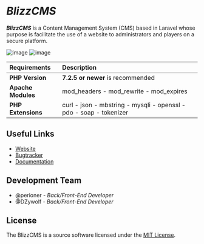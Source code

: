 # _BlizzCMS_
**_BlizzCMS_** is a Content Management System (CMS) based in Laravel whose purpose is facilitate the use of a website to administrators and players on a secure platform.

![image](https://img.shields.io/badge/VERSION-0.0.1-success.svg?style=for-the-badge&logo=appveyor)
![image](https://img.shields.io/badge/STATUS-UNSTABLE-blue.svg?style=for-the-badge&logo=appveyor)

| Requirements | Description |
| :----------- | :---------- |
| **PHP Version** | **7.2.5 or newer** is recommended |
| **Apache Modules** | mod_headers - mod_rewrite - mod_expires |
| **PHP Extensions** | curl - json - mbstring - mysqli - openssl - pdo - soap - tokenizer |

## Useful Links

* [Website](https://wow-cms.com)
* [Bugtracker](https://dev.wow-cms.com)
* [Documentation](https://docs.wow-cms.com)

## Development Team

* @perioner - *Back/Front-End Developer*
* @DZywolf - *Back/Front-End Developer*

## License

The BlizzCMS is a source software licensed under the [MIT License](license).
